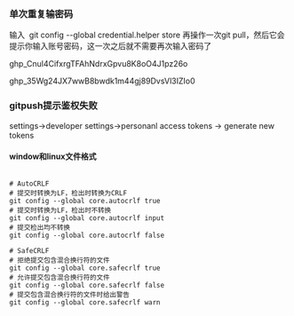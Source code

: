### 单次重复输密码

输入  git config --global credential.helper store
再操作一次git pull，然后它会提示你输入账号密码，这一次之后就不需要再次输入密码了


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

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

### gitpush提示鉴权失败

settings->developer settings->personanl access tokens -> generate new tokens 

#### window和linux文件格式
```shell

# AutoCRLF
# 提交时转换为LF，检出时转换为CRLF
git config --global core.autocrlf true
# 提交时转换为LF，检出时不转换
git config --global core.autocrlf input
# 提交检出均不转换
git config --global core.autocrlf false

# SafeCRLF
# 拒绝提交包含混合换行符的文件
git config --global core.safecrlf true
# 允许提交包含混合换行符的文件
git config --global core.safecrlf false
# 提交包含混合换行符的文件时给出警告
git config --global core.safecrlf warn

```

